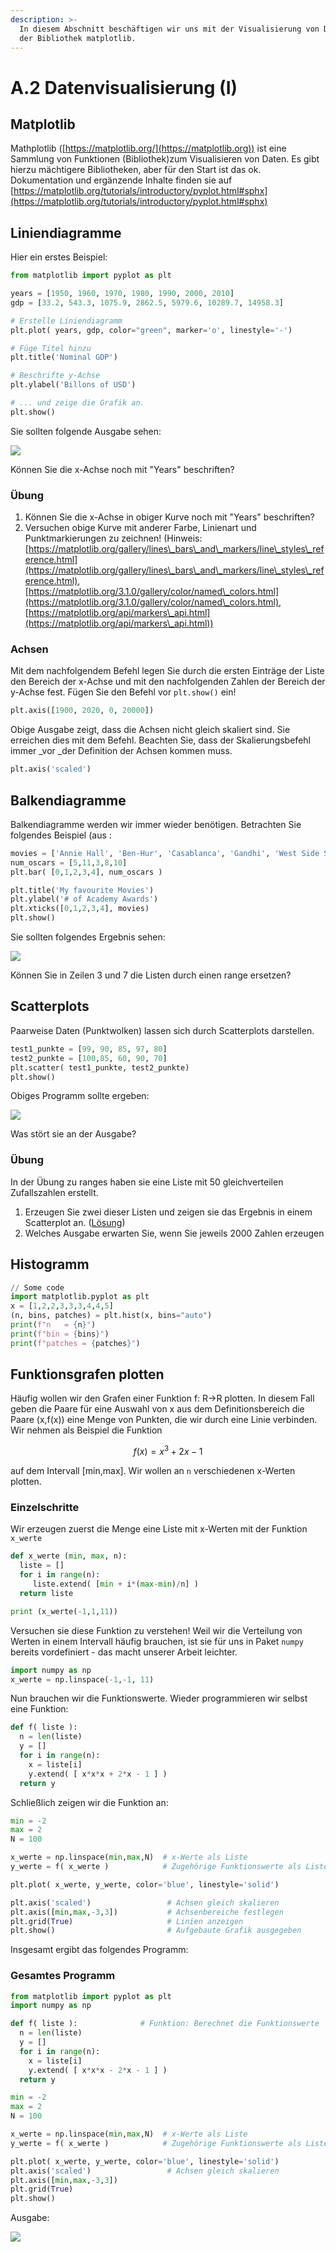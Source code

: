 ```yaml
---
description: >-
  In diesem Abschnitt beschäftigen wir uns mit der Visualisierung von Daten mit
  der Bibliothek matplotlib.
---
```


# A.2 Datenvisualisierung (I)

## Matplotlib

Mathplotlib ([https://matplotlib.org/](https://matplotlib.org)) ist eine Sammlung von Funktionen (Bibliothek)zum Visualisieren von Daten. Es gibt hierzu mächtigere Bibliotheken, aber für den Start ist das ok. Dokumentation und ergänzende Inhalte finden sie auf [https://matplotlib.org/tutorials/introductory/pyplot.html#sphx](https://matplotlib.org/tutorials/introductory/pyplot.html#sphx)

## Liniendiagramme

Hier ein erstes Beispiel:

```python
from matplotlib import pyplot as plt

years = [1950, 1960, 1970, 1980, 1990, 2000, 2010]
gdp = [33.2, 543.3, 1075.9, 2862.5, 5979.6, 10289.7, 14958.3]

# Erstelle Liniendiagramm 
plt.plot( years, gdp, color="green", marker='o', linestyle='-')

# Füge Titel hinzu
plt.title('Nominal GDP')

# Beschrifte y-Achse
plt.ylabel('Billons of USD')

# ... und zeige die Grafik an.
plt.show()
```

Sie sollten folgende Ausgabe sehen:

![](<../.gitbook/assets/image (1) (1) (1).png>)

Können Sie die x-Achse noch mit "Years" beschriften?

### Übung

1. Können Sie die x-Achse in obiger Kurve noch mit "Years" beschriften?
2. Versuchen obige Kurve mit anderer Farbe, Linienart und Punktmarkierungen zu zeichnen! (Hinweis: [https://matplotlib.org/gallery/lines\_bars\_and\_markers/line\_styles\_reference.html](https://matplotlib.org/gallery/lines\_bars\_and\_markers/line\_styles\_reference.html), [https://matplotlib.org/3.1.0/gallery/color/named\_colors.html](https://matplotlib.org/3.1.0/gallery/color/named\_colors.html), [https://matplotlib.org/api/markers\_api.html](https://matplotlib.org/api/markers\_api.html))

### Achsen

Mit dem nachfolgendem Befehl legen Sie durch die ersten Einträge der Liste den Bereich der x-Achse und mit den nachfolgenden Zahlen der Bereich der y-Achse fest. Fügen Sie den Befehl vor `plt.show()` ein!

```python
plt.axis([1900, 2020, 0, 20000])
```

Obige Ausgabe zeigt, dass die Achsen nicht gleich skaliert sind. Sie erreichen dies mit dem Befehl. Beachten Sie, dass der Skalierungsbefehl immer \_vor \_der Definition der Achsen kommen muss.

```python
plt.axis('scaled')
```

## Balkendiagramme

Balkendiagramme werden wir immer wieder benötigen. Betrachten Sie folgendes Beispiel (aus :

```python
movies = ['Annie Hall', 'Ben-Hur', 'Casablanca', 'Gandhi', 'West Side Story']
num_oscars = [5,11,3,8,10]
plt.bar( [0,1,2,3,4], num_oscars )

plt.title('My favourite Movies')
plt.ylabel('# of Academy Awards')
plt.xticks([0,1,2,3,4], movies)
plt.show()
```

Sie sollten folgendes Ergebnis sehen:

![](<../.gitbook/assets/image (2) (1) (1).png>)

Können Sie in Zeilen 3 und 7 die Listen durch einen range ersetzen?

## Scatterplots

Paarweise Daten (Punktwolken) lassen sich durch Scatterplots darstellen.

```python
test1_punkte = [99, 90, 85, 97, 80]
test2_punkte = [100,85, 60, 90, 70]
plt.scatter( test1_punkte, test2_punkte)
plt.show()
```

Obiges Programm sollte ergeben:

![](<../.gitbook/assets/image (3).png>)

Was stört sie an der Ausgabe?

### Übung

In der Übung zu ranges haben sie eine Liste mit 50 gleichverteilen Zufallszahlen erstellt.

1. Erzeugen Sie zwei dieser Listen und zeigen sie das Ergebnis in einem Scatterplot an. ([Lösung](../vertiefungen/loesungen-und-vertiefungen.md#scatterplot-von-paaren-aus-zufallszahlen))
2. Welches Ausgabe erwarten Sie, wenn Sie jeweils 2000 Zahlen erzeugen

## Histogramm

```python
// Some code
import matplotlib.pyplot as plt
x = [1,2,2,3,3,3,4,4,5]
(n, bins, patches) = plt.hist(x, bins="auto")
print(f"n   = {n}")
print(f"bin = {bins}")
print(f"patches = {patches}")
```

## Funktionsgrafen plotten

Häufig wollen wir den Grafen einer Funktion f: R->R plotten. In diesem Fall geben die Paare für eine Auswahl von x aus dem Definitionsbereich die Paare (x,f(x)) eine Menge von Punkten, die wir durch eine Linie verbinden. Wir nehmen als Beispiel die Funktion

$$
f(x) = x^3 + 2x -1
$$

auf dem Intervall \[min,max]. Wir wollen an `n` verschiedenen x-Werten plotten.

### Einzelschritte

Wir erzeugen zuerst die Menge eine Liste mit x-Werten mit der Funktion `x_werte`

```python
def x_werte (min, max, n):
  liste = []
  for i in range(n):
     liste.extend( [min + i*(max-min)/n] )
  return liste

print (x_werte(-1,1,11))
```

Versuchen sie diese Funktion zu verstehen! Weil wir die Verteilung von Werten in einem Intervall häufig brauchen, ist sie für uns in Paket `numpy `bereits vordefiniert - das macht unserer Arbeit leichter.

```python
import numpy as np
x_werte = np.linspace(-1,-1, 11)
```

Nun brauchen wir die Funktionswerte. Wieder programmieren wir selbst eine Funktion:

```python
def f( liste ):
  n = len(liste)
  y = []
  for i in range(n):
    x = liste[i]
    y.extend( [ x*x*x + 2*x - 1 ] )
  return y
```

Schließlich zeigen wir die Funktion an:

```python
min = -2
max = 2
N = 100

x_werte = np.linspace(min,max,N)  # x-Werte als Liste
y_werte = f( x_werte )            # Zugehörige Funktionswerte als Liste

plt.plot( x_werte, y_werte, color='blue', linestyle='solid')

plt.axis('scaled')                 # Achsen gleich skalieren
plt.axis([min,max,-3,3])           # Achsenbereiche festlegen
plt.grid(True)                     # Linien anzeigen
plt.show()                         # Aufgebaute Grafik ausgegeben
```

Insgesamt ergibt das folgendes Programm:

### Gesamtes Programm

```python
from matplotlib import pyplot as plt
import numpy as np

def f( liste ):              # Funktion: Berechnet die Funktionswerte
  n = len(liste)
  y = []
  for i in range(n):
    x = liste[i]
    y.extend( [ x*x*x - 2*x - 1 ] )
  return y

min = -2
max = 2
N = 100

x_werte = np.linspace(min,max,N)  # x-Werte als Liste
y_werte = f( x_werte )            # Zugehörige Funktionswerte als Liste

plt.plot( x_werte, y_werte, color='blue', linestyle='solid')
plt.axis('scaled')                 # Achsen gleich skalieren
plt.axis([min,max,-3,3])
plt.grid(True)
plt.show()
```

Ausgabe:

![](<../.gitbook/assets/image (4) (1) (1) (1).png>)
